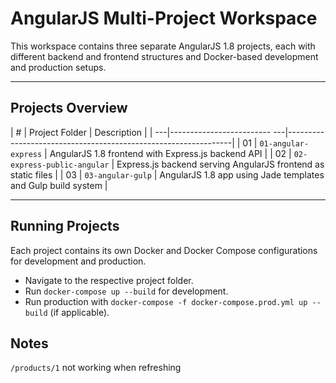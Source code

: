 # AngularJS Multi-Project Workspace

This workspace contains three separate AngularJS 1.8 projects, each with different backend and frontend structures and Docker-based development and production setups.

---

## Projects Overview

| #  | Project Folder              | Description                                                    |
| ---|------------------------- ---|----------------------------------------------------------------|
| 01 | `01-angular-express`        | AngularJS 1.8 frontend with Express.js backend API             |
| 02 | `02-express-public-angular` | Express.js backend serving AngularJS frontend as static files  |
| 03 | `03-angular-gulp`           | AngularJS 1.8 app using Jade templates and Gulp build system   |

---

## Running Projects

Each project contains its own Docker and Docker Compose configurations for development and production.

- Navigate to the respective project folder.
- Run `docker-compose up --build` for development.
- Run production with `docker-compose -f docker-compose.prod.yml up --build` (if applicable).


## Notes
`/products/1` not working when refreshing